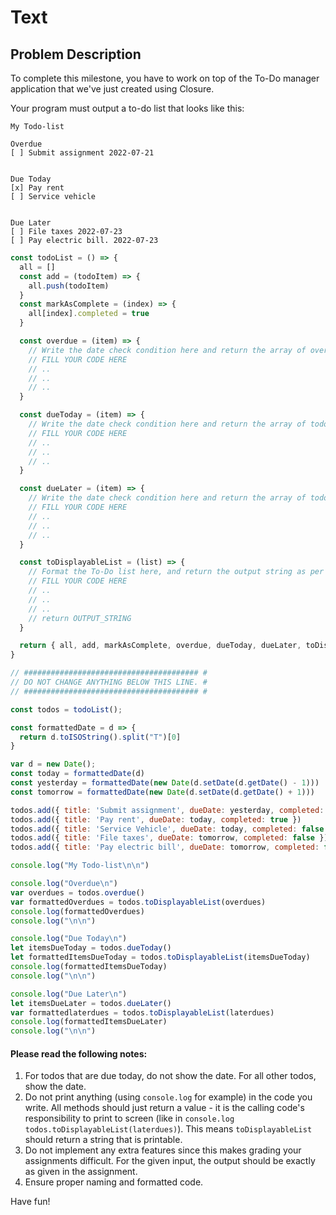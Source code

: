 # Text

## Problem Description
To complete this milestone, you have to work on top of the To-Do manager application that we've just created using Closure.

Your program must output a to-do list that looks like this:
````
My Todo-list

Overdue
[ ] Submit assignment 2022-07-21


Due Today
[x] Pay rent
[ ] Service vehicle


Due Later
[ ] File taxes 2022-07-23
[ ] Pay electric bill. 2022-07-23
````
  
```js
const todoList = () => {
  all = []
  const add = (todoItem) => {
    all.push(todoItem)
  }
  const markAsComplete = (index) => {
    all[index].completed = true
  }

  const overdue = (item) => {
    // Write the date check condition here and return the array of overdue items accordingly.
    // FILL YOUR CODE HERE
    // ..
    // ..
    // ..
  }

  const dueToday = (item) => {
    // Write the date check condition here and return the array of todo items that are due today accordingly.
    // FILL YOUR CODE HERE
    // ..
    // ..
    // ..
  }

  const dueLater = (item) => {
    // Write the date check condition here and return the array of todo items that are due later accordingly.
    // FILL YOUR CODE HERE
    // ..
    // ..
    // ..
  }

  const toDisplayableList = (list) => {
    // Format the To-Do list here, and return the output string as per the format given above.
    // FILL YOUR CODE HERE
    // ..
    // ..
    // ..
    // return OUTPUT_STRING
  }

  return { all, add, markAsComplete, overdue, dueToday, dueLater, toDisplayableList };
}

// ####################################### #
// DO NOT CHANGE ANYTHING BELOW THIS LINE. #
// ####################################### #

const todos = todoList();

const formattedDate = d => {
  return d.toISOString().split("T")[0]
}

var d = new Date();
const today = formattedDate(d)
const yesterday = formattedDate(new Date(d.setDate(d.getDate() - 1)))
const tomorrow = formattedDate(new Date(d.setDate(d.getDate() + 1)))

todos.add({ title: 'Submit assignment', dueDate: yesterday, completed: false })
todos.add({ title: 'Pay rent', dueDate: today, completed: true })
todos.add({ title: 'Service Vehicle', dueDate: today, completed: false })
todos.add({ title: 'File taxes', dueDate: tomorrow, completed: false })
todos.add({ title: 'Pay electric bill', dueDate: tomorrow, completed: false })

console.log("My Todo-list\n\n")

console.log("Overdue\n")
var overdues = todos.overdue()
var formattedOverdues = todos.toDisplayableList(overdues)
console.log(formattedOverdues)
console.log("\n\n")

console.log("Due Today\n")
let itemsDueToday = todos.dueToday()
let formattedItemsDueToday = todos.toDisplayableList(itemsDueToday)
console.log(formattedItemsDueToday)
console.log("\n\n")

console.log("Due Later\n")
let itemsDueLater = todos.dueLater()
var formattedlaterdues = todos.toDisplayableList(laterdues)
console.log(formattedItemsDueLater)
console.log("\n\n")
```  
####  Please read the following notes:

1. For todos that are due today, do not show the date. For all other todos, show the date.
2. Do not print anything (using `console.log` for example) in the code you write. All methods should just return a value - it is the calling code's responsibility to print to screen (like in `console.log todos.toDisplayableList(laterdues)`). This means `toDisplayableList` should return a string that is printable.
3. Do not implement any extra features since this makes grading your assignments difficult. For the given input, the output should be exactly as given in the assignment.
4. Ensure proper naming and formatted code.
   
Have fun!